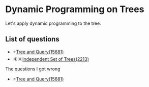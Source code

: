 Dynamic Programming on Trees
==============================
Let's apply dynamic programming to the tree.

List of questions
----------------

- ⭐[Tree and Query(15681)](https://github.com/yoru4890/coding_test/blob/main/baekjoon/DP_on_trees/15681.md)
- ☀️☀️[Independent Set of Trees(2213)](https://github.com/yoru4890/coding_test/blob/main/baekjoon/DP_on_trees/2213.md)


The questions I got wrong

- ⭐[Tree and Query(15681)](https://github.com/yoru4890/coding_test/blob/main/baekjoon/DP_on_trees/15681.md)

